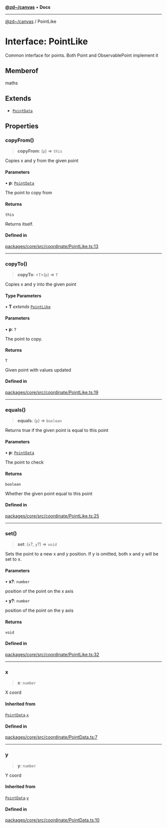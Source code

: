 [**@zd~/canvas**](../README.md) • **Docs**

***

[@zd~/canvas](../README.md) / PointLike

# Interface: PointLike

Common interface for points. Both Point and ObservablePoint implement it

## Memberof

maths

## Extends

- [`PointData`](PointData.md)

## Properties

### copyFrom()

> **copyFrom**: (`p`) => `this`

Copies x and y from the given point

#### Parameters

• **p**: [`PointData`](PointData.md)

The point to copy from

#### Returns

`this`

Returns itself.

#### Defined in

[packages/core/src/coordinate/PointLike.ts:13](https://github.com/zhuddan/canvas/blob/f6c03e85774f3d0f4895661f3bf09fbc689199aa/packages/core/src/coordinate/PointLike.ts#L13)

***

### copyTo()

> **copyTo**: \<`T`\>(`p`) => `T`

Copies x and y into the given point

#### Type Parameters

• **T** *extends* [`PointLike`](PointLike.md)

#### Parameters

• **p**: `T`

The point to copy.

#### Returns

`T`

Given point with values updated

#### Defined in

[packages/core/src/coordinate/PointLike.ts:19](https://github.com/zhuddan/canvas/blob/f6c03e85774f3d0f4895661f3bf09fbc689199aa/packages/core/src/coordinate/PointLike.ts#L19)

***

### equals()

> **equals**: (`p`) => `boolean`

Returns true if the given point is equal to this point

#### Parameters

• **p**: [`PointData`](PointData.md)

The point to check

#### Returns

`boolean`

Whether the given point equal to this point

#### Defined in

[packages/core/src/coordinate/PointLike.ts:25](https://github.com/zhuddan/canvas/blob/f6c03e85774f3d0f4895661f3bf09fbc689199aa/packages/core/src/coordinate/PointLike.ts#L25)

***

### set()

> **set**: (`x`?, `y`?) => `void`

Sets the point to a new x and y position.
If y is omitted, both x and y will be set to x.

#### Parameters

• **x?**: `number`

position of the point on the x axis

• **y?**: `number`

position of the point on the y axis

#### Returns

`void`

#### Defined in

[packages/core/src/coordinate/PointLike.ts:32](https://github.com/zhuddan/canvas/blob/f6c03e85774f3d0f4895661f3bf09fbc689199aa/packages/core/src/coordinate/PointLike.ts#L32)

***

### x

> **x**: `number`

X coord

#### Inherited from

[`PointData`](PointData.md).[`x`](PointData.md#x)

#### Defined in

[packages/core/src/coordinate/PointData.ts:7](https://github.com/zhuddan/canvas/blob/f6c03e85774f3d0f4895661f3bf09fbc689199aa/packages/core/src/coordinate/PointData.ts#L7)

***

### y

> **y**: `number`

Y coord

#### Inherited from

[`PointData`](PointData.md).[`y`](PointData.md#y)

#### Defined in

[packages/core/src/coordinate/PointData.ts:10](https://github.com/zhuddan/canvas/blob/f6c03e85774f3d0f4895661f3bf09fbc689199aa/packages/core/src/coordinate/PointData.ts#L10)
